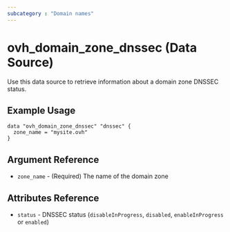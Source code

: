 ```yaml
---
subcategory : "Domain names"
---
```


# ovh_domain_zone_dnssec (Data Source)

Use this data source to retrieve information about a domain zone DNSSEC status.

## Example Usage

```hcl
data "ovh_domain_zone_dnssec" "dnssec" {
  zone_name = "mysite.ovh"
}
```

## Argument Reference

* `zone_name` - (Required) The name of the domain zone

## Attributes Reference

* `status` - DNSSEC status (`disableInProgress`, `disabled`, `enableInProgress` or `enabled`)

